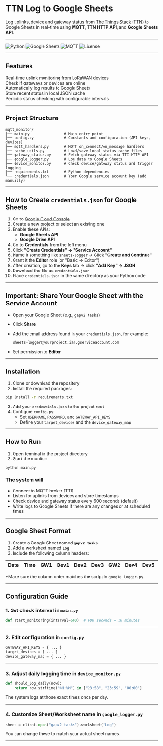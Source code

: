 # TTN Log to Google Sheets

Log uplinks, device and gateway status from [The Things Stack (TTN)](https://www.thethingsindustries.com/) to Google Sheets in real-time using **MQTT**, **TTN HTTP API**, and **Google Sheets API**.

---

![Python](https://img.shields.io/badge/Python-3.9%2B-blue?logo=python)
![Google Sheets](https://img.shields.io/badge/Google%20Sheets-API-green?logo=google-sheets)
![MQTT](https://img.shields.io/badge/MQTT-Client-orange?logo=eclipse-mosquitto)
![License](https://img.shields.io/badge/license-MIT-blue)

---

## Features

Real-time uplink monitoring from LoRaWAN devices  
Check if gateways or devices are online  
Automatically log results to Google Sheets  
Store recent status in local JSON cache  
Periodic status checking with configurable intervals

---

## Project Structure

```plaintext
mqtt_monitor/
├── main.py                # Main entry point
├── config.py              # Constants and configuration (API keys, devices)
├── mqtt_handlers.py       # MQTT on_connect/on_message handlers
├── cache_utils.py         # Load/save local status cache files
├── gateway_status.py      # Fetch gateway status via TTI HTTP API
├── google_logger.py       # Log data to Google Sheets
├── device_monitor.py      # Check device/gateway status and trigger logging
├── requirements.txt       # Python dependencies
└── credentials.json       # Your Google service account key (add manually)
```

---

## How to Create `credentials.json` for Google Sheets

1. Go to [Google Cloud Console](https://console.cloud.google.com/)
2. Create a new project or select an existing one
3. Enable these APIs:
   - **Google Sheets API**
   - **Google Drive API**
4. Go to **Credentials** from the left menu
5. Click **"Create Credentials" → "Service Account"**
6. Name it something like `sheets-logger` → Click **"Create and Continue"**
7. Grant it the **Editor** role (or "Basic → Editor")
8. After creation, go to the **Keys** tab → click **"Add Key" → JSON**
9. Download the file as `credentials.json`
10. Place `credentials.json` in the same directory as your Python code

---

## Important: Share Your Google Sheet with the Service Account

- Open your Google Sheet (e.g., `gapv2 tasks`)
- Click **Share**
- Add the email address found in your `credentials.json`, for example:

  ```
  sheets-logger@yourproject.iam.gserviceaccount.com
  ```

- Set permission to **Editor**

---

## Installation

1. Clone or download the repository
2. Install the required packages:

```bash
pip install -r requirements.txt
```

3. Add your `credentials.json` to the project root
4. Configure `config.py`:
   - Set `USERNAME`, `PASSWORD`, and `GATEWAY_API_KEYS`
   - Define your `target_devices` and the `device_gateway_map`

---

## How to Run

1. Open terminal in the project directory
2. Start the monitor:

```bash
python main.py
```

### The system will:
- Connect to MQTT broker (TTI)
- Listen for uplinks from devices and store timestamps
- Check device and gateway status every 600 seconds (default)
- Write logs to Google Sheets if there are any changes or at scheduled times

---

## Google Sheet Format

1. Create a Google Sheet named **`gapv2 tasks`**
2. Add a worksheet named **`Log`**
3. Include the following column headers:

| Date | Time | GW1 | Dev1 | Dev2 | Dev3 | GW2 | Dev4 | Dev5 | GW3 | Dev6 | Dev7 |
|------|------|-----|------|------|------|-----|------|------|-----|------|------|

*Make sure the column order matches the script in `google_logger.py`.

---

## Configuration Guide

### 1. Set check interval in `main.py`

```python
def start_monitoring(interval=600)  # 600 seconds = 10 minutes
```

---

### 2. Edit configuration in `config.py`

```python
GATEWAY_API_KEYS = { ... }
target_devices = [ ... ]
device_gateway_map = { ... }
```

---

### 3. Adjust daily logging time in `device_monitor.py`

```python
def should_log_daily(now):
    return now.strftime("%H:%M") in ["23:58", "23:59", "00:00"]
```

The system logs at those exact times once per day.

---

### 4. Customize Sheet/Worksheet name in `google_logger.py`

```python
sheet = client.open("gapv2 tasks").worksheet("Log")
```

You can change these to match your actual sheet names.

---

